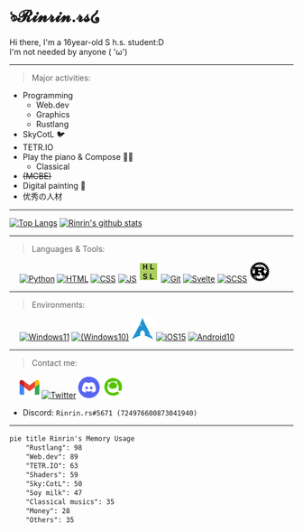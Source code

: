 <link href="./style.css" rel="stylesheet"></link>

# ঌ𝓡𝓲𝓷𝓻𝓲𝓷.𝓻𝓼໒

Hi there, I'm a 16year-old S h.s. student:D  
I'm not needed by anyone ( 'ω')

---

> Major activities:

- Programming
    - Web.dev
    - Graphics
    - Rustlang
- SkyCotL 🐦
- TETR.IO
- Play the piano & Compose 🎹🎶
    - Classical
- ~~(MCBE)~~
- Digital painting 🎨
- 优秀の人材

---

[![Top Langs](https://github-readme-stats.vercel.app/api/top-langs/?username=Rinrin0413&show_icons=true&theme=gruvbox&langs_count=10&layout=compact)](https://github.com/anuraghazra/github-readme-stats)
[![Rinrin's github stats](https://github-readme-stats.vercel.app/api?username=Rinrin0413&show_icons=true&theme=gruvbox)](https://github.com/anuraghazra/github-readme-stats)

---

> Languages & Tools:

<div id="logos">
    &emsp;
    <a href="https://www.python.org" alt="Python"><img src="https://icongr.am/devicon/python-original.svg?size=33&color=currentColor" alt="Python" title="Python"></a>
    <a href="https://html.spec.whatwg.org" alt="HTML"><img src="https://icongr.am/devicon/html5-original.svg?size=32&color=currentColor" alt="HTML" title="HTML"></a>
    <a href="https://www.w3.org/TR/CSS/#css" alt="CSS"><img src="https://icongr.am/devicon/css3-original.svg?size=32&color=currentColor" alt="CSS" title="CSS"></a>
    <a href="https://www.ecma-international.org/publications-and-standards/standards/ecma-262" alt="JS"><img src="https://icongr.am/devicon/javascript-original.svg?size=32&color=currentColor" alt="JS" title="JavaScript"></a>
    <a href="https://docs.microsoft.com/en-us/windows/win32/direct3dhlsl/dx-graphics-hlsl" alt="HLSL"><img src="./static/img/hlsl.png" alt="HLSL" title="HLSL" width="36px"></a>
    <a href="https://git-scm.com/" alt="Git"><img src="https://icongr.am/devicon/git-original.svg?size=148&color=currentColor" alt="Git" title="Git" width="34.5px"></a>
    <a href="https://svelte.dev" alt="Svelte"><img src="https://svelte.jp/favicon.png" alt="Svelte" title="Svelte" width="37.5px"></a>
    <a href="https://sass-lang.com" alt="SCSS"><img src="https://sass-lang.com/assets/img/logos/logo-b6e1ef6e.svg" alt="SCSS" title="SASS, SCSS" width="43.5px"></a>
    <a href="https://www.rust-lang.org" alt="Rust"><img src="./static/img/rust.png" alt="Rust" title="Rust" width="36px"></a>
</div>

---

> Environments:

<div id="logos">
    &emsp;
    <a href="https://www.microsoft.com/en-us/windows/windows-11" alt="Windows11"><img src="https://static.wikia.nocookie.net/logopedia/images/4/4e/Windows_11_logo_apilado.svg" alt="Windows11" title="Windows11" width="54.0px"></a>
    <a href="https://www.microsoft.com/ja-jp/software-download/windows10" alt="(Windows10)"><img src="https://static.wikia.nocookie.net/logopedia/images/b/b4/Windows_10_logo_apilado_1.svg" alt="(Windows10)" title="(Windows10)" width="58.0px"></a>
    <a href="https://archlinux.org" alt="ArchLinux(VM)"><img src="./static/img/archlinux.svg" alt="ArchLinux" title="ArchLinux(VM)" width="40.0px"></a>
    <a href="https://www.apple.com/ios/ios-15" alt="iOS15"><img src="https://www.apple.com/v/ios/ios-15/c/images/overview/hero/icon_ios15_enhanced__d6q9yoglij0i_large.png" alt="iOS15" title="iOS15" width="40.0px"></a>
    <a href="https://www.android.com/intl/en/android-10" alt="Android10"><img src="https://static.wikia.nocookie.net/logopedia/images/f/f8/Android_Q_logo.svg" alt="Android10" title="Android10" width="38.0px"></a>
</div>

---

> Contact me:

<div id="logos">
    &emsp;
    <a href="mailto:rinrin0413.valley@gmail.com" alt="rinrin0413.valley@gmail.com"><img src="./static/img/gmail.svg" alt="Gmail" title="Gmail: rinrin0413.valley@gmail.com" width="35px"></a>
    <a href="https://twitter.com/Rinrin_2nd" alt="@Rinrin_2nd"><img src="https://icongr.am/devicon/twitter-original.svg?size=128&color=currentColor" alt="Twitter" title="Twitter: @Rinrin_2nd" width="36px"></a>
    <a href="https://discord.gg/7QhMDfyPHR" alt="Rinrin.rs#5671"><img src="./static/img/discord.png" alt="Discord" title="Discord: Rinrin.rs#5671" width="38px"></a>
    <a href="https://qiita.com/Rinrin0413" alt="Rinrin0413"><img src="./static/img/qiita.png" alt="Qiita" title="Qiita: Rinrin0413" width="40px"></a>
</div>

- Discord: `Rinrin.rs#5671 (724976600873041940)`

---

```mermaid
pie title Rinrin's Memory Usage
    "Rustlang": 98
    "Web.dev": 89
    "TETR.IO": 63
    "Shaders": 59
    "Sky:CotL": 50
    "Soy milk": 47
    "Classical musics": 35
    "Money": 28
    "Others": 35
```